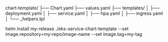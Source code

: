 chart-template/
├── Chart.yaml
├── values.yaml
├── templates/
│   ├── deployment.yaml
│   ├── service.yaml
│   ├── hpa.yaml
│   ├── ingress.yaml
│   └── _helpers.tpl


helm install my-release ./eks-service-chart-template --set image.repository=my-repo/image-name --set image.tag=my-tag